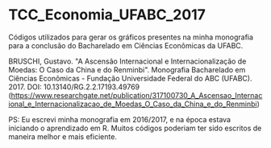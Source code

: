 # TCC_Economia_UFABC_2017

Códigos utilizados para gerar os gráficos presentes na minha monografia para a conclusão do Bacharelado em Ciências Econômicas da UFABC.



BRUSCHI, Gustavo. "A Ascensão Internacional e Internacionalização de Moedas: O Caso da China e do Renminbi". Monografia Bacharelado em Ciências Econômicas - Fundação Universidade Federal do ABC (UFABC). 2017. DOI: 10.13140/RG.2.2.17193.49769 (https://www.researchgate.net/publication/317100730_A_Ascensao_Internacional_e_Internacionalizacao_de_Moedas_O_Caso_da_China_e_do_Renminbi)


PS: Eu escrevi minha monografia em 2016/2017, e na época estava iniciando o aprendizado em R. Muitos códigos poderiam ter sido escritos de maneira melhor e mais eficiente.
